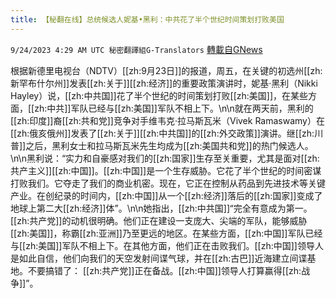 ```yaml
---
title: 【秘翻在线】总统候选人妮基•黑利：中共花了半个世纪时间策划打败美国
---
```

`9/24/2023 4:29 AM UTC 秘密翻譯組G-Translators` [轉載自GNews](https://gnews.org/articles/1732857)

根据新德里电视台（NDTV）[[zh:9月23日]]的报道，周五，在关键的初选州[[zh:新罕布什尔州]]发表[[zh:关于]][[zh:经济]]的重要政策演讲时，妮基·黑利（Nikki Hayley）说，[[zh:中共国]]花了半个世纪的时间策划打败[[zh:美国]]，在某些方面，[[zh:中共]]军队已经与[[zh:美国]]军队不相上下。\n\n就在两天前，黑利的[[zh:印度]]裔[[zh:共和党]]竞争对手维韦克·拉马斯瓦米（Vivek Ramaswamy）在[[zh:俄亥俄州]]发表了[[zh:关于]][[zh:中共国]]的[[zh:外交政策]]演讲。继[[zh:川普]]之后，黑利女士和拉马斯瓦米先生均成为[[zh:美国共和党]]的热门候选人。\n\n黑利说：“实力和自豪感对我们的[[zh:国家]]生存至关重要，尤其是面对[[zh:共产主义]][[zh:中国]]。[[zh:中国]]是一个生存威胁。它花了半个世纪的时间密谋打败我们。它夺走了我们的商业机密。现在，它正在控制从药品到先进技术等关键产业。在创纪录的时间内，[[zh:中国]]从一个[[zh:经济]]落后的[[zh:国家]]变成了地球上第二大[[zh:经济]]体”。\n\n她指出，[[zh:中共国]]“完全有意成为第一。[[zh:共产党]]的动机很明确。他们正在建设一支庞大、尖端的军队，能够威胁[[zh:美国]]，称霸[[zh:亚洲]]乃至更远的地区。在某些方面，[[zh:中国]]军队已经与[[zh:美国]]军队不相上下。在其他方面，他们正在击败我们。[[zh:中国]]领导人是如此自信，他们向我们的天空发射间谍气球，并在[[zh:古巴]]近海建立间谍基地。不要搞错了： [[zh:共产党]]正在备战。[[zh:中国]]领导人打算赢得[[zh:战争]]”。
